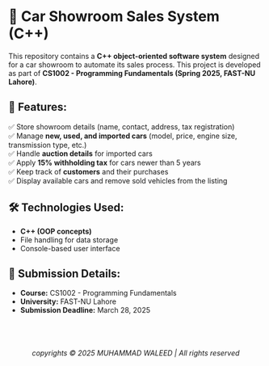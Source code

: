 # 🚗 Car Showroom Sales System (C++)  

This repository contains a **C++ object-oriented software system** designed for a car showroom to automate its sales process. This project is developed as part of **CS1002 - Programming Fundamentals (Spring 2025, FAST-NU Lahore)**.

## 📌 Features:  
✅ Store showroom details (name, contact, address, tax registration)  
✅ Manage **new, used, and imported cars** (model, price, engine size, transmission type, etc.)  
✅ Handle **auction details** for imported cars  
✅ Apply **15% withholding tax** for cars newer than 5 years  
✅ Keep track of **customers** and their purchases  
✅ Display available cars and remove sold vehicles from the listing  

## 🛠️ Technologies Used:  
- **C++ (OOP concepts)**
- File handling for data storage
- Console-based user interface

## 📂 Submission Details:  
- **Course:** CS1002 - Programming Fundamentals  
- **University:** FAST-NU Lahore  
- **Submission Deadline:** March 28, 2025

<br><br>
<h6><p align="center">copyrights © 2025 MUHAMMAD WALEED | All rights reserved </h6> </p>
